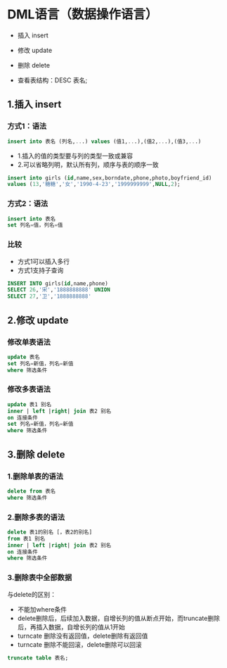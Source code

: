# DML语言（数据操作语言）

* 插入 insert
* 修改 update
* 删除 delete

* 查看表结构：DESC 表名;

## 1.插入 insert

### 方式1：语法

```sql
insert into 表名 (列名,...) values (值1,...),(值2,...),(值3,...)
```

* 1.插入的值的类型要与列的类型一致或兼容
* 2.可以省略列明，默认所有列，顺序与表的顺序一致

```sql
insert into girls (id,name,sex,borndate,phone,photo,boyfriend_id) 
values (13,'糖糖','女','1990-4-23','1999999999',NULL,2);
```

### 方式2：语法

```sql
insert into 表名 
set 列名=值，列名=值
```

### 比较

* 方式1可以插入多行
* 方式1支持子查询

```sql
INSERT INTO girls(id,name,phone)
SELECT 26,'宋','1888888888' UNION
SELECT 27,'卫','1888888888'
```

## 2.修改 update

### 修改单表语法

```sql
update 表名 
set 列名=新值，列名=新值
where 筛选条件
```

### 修改多表语法

```sql
update 表1 别名
inner | left |right| join 表2 别名
on 连接条件 
set 列名=新值，列名=新值
where 筛选条件
```

## 3.删除 delete

### 1.删除单表的语法

```sql
delete from 表名 
where 筛选条件
```

### 2.删除多表的语法

```sql
delete 表1的别名 [，表2的别名]
from 表1 别名
inner | left |right| join 表2 别名
on 连接条件 
where 筛选条件
```

### 3.删除表中全部数据

与delete的区别：

* 不能加where条件
* delete删除后，后续加入数据，自增长列的值从断点开始，而truncate删除后，再插入数据，自增长列的值从1开始
* turncate 删除没有返回值，delete删除有返回值
* turncate 删除不能回滚，delete删除可以回滚

```sql
truncate table 表名; 
```
